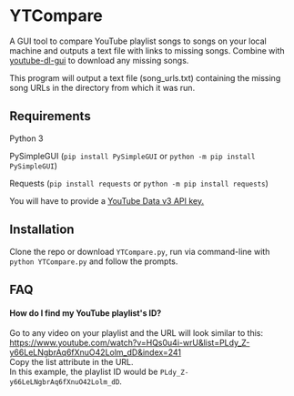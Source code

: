 # YTCompare
A GUI tool to compare YouTube playlist songs to songs on your local machine and outputs a text file with links to missing songs. Combine with [youtube-dl-gui](https://github.com/MrS0m30n3/youtube-dl-gui) to download any missing songs.  

This program will output a text file (song_urls.txt) containing the missing song URLs in the directory from which it was run.

## Requirements
Python 3

PySimpleGUI (`pip install PySimpleGUI` or `python -m pip install PySimpleGUI`)

 Requests (`pip install requests` or `python -m pip install requests`)
 
 You will have to provide a [YouTube Data v3 API key.](https://developers.google.com/youtube/v3/getting-started)

## Installation
Clone the repo or download `YTCompare.py`, run via command-line with `python YTCompare.py` and follow the prompts.

## FAQ
#### How do I find my YouTube playlist's ID?
Go to any video on your playlist and the URL will look similar to this:  
https://www.youtube.com/watch?v=HQs0u4i-wrU&list=PLdy_Z-y66LeLNgbrAq6fXnuO42Lolm_dD&index=241  
Copy the list attribute in the URL.  
In this example, the playlist ID would be `PLdy_Z-y66LeLNgbrAq6fXnuO42Lolm_dD`.

